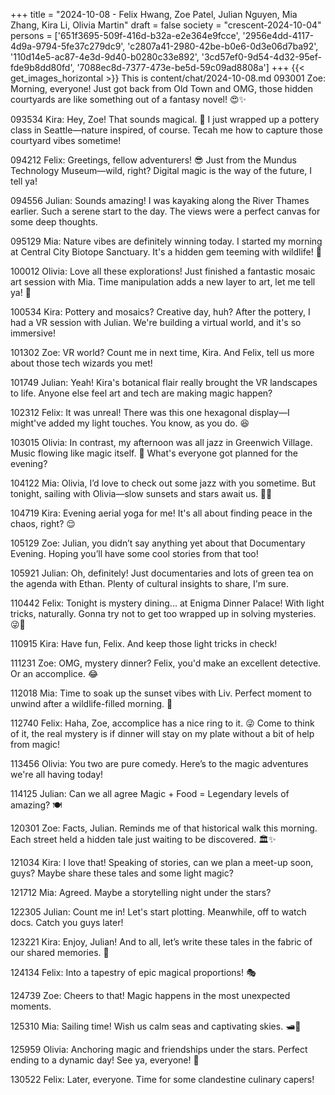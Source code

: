 +++
title = "2024-10-08 - Felix Hwang, Zoe Patel, Julian Nguyen, Mia Zhang, Kira Li, Olivia Martin"
draft = false
society = "crescent-2024-10-04"
persons = ['651f3695-509f-416d-b32a-e2e364e9fcce', '2956e4dd-4117-4d9a-9794-5fe37c279dc9', 'c2807a41-2980-42be-b0e6-0d3e06d7ba92', '110d14e5-ac87-4e3d-9d40-b0280c33e892', '3cd57ef0-9d54-4d32-95ef-fde9b8dd80fd', '7088ec8d-7377-473e-be5d-59c09ad8808a']
+++
{{< get_images_horizontal >}}
This is content/chat/2024-10-08.md
093001 Zoe: Morning, everyone! Just got back from Old Town and OMG, those hidden courtyards are like something out of a fantasy novel! 😍✨

093534 Kira: Hey, Zoe! That sounds magical. 🌿 I just wrapped up a pottery class in Seattle—nature inspired, of course. Tecah me how to capture those courtyard vibes sometime!

094212 Felix: Greetings, fellow adventurers! 😎 Just from the Mundus Technology Museum—wild, right? Digital magic is the way of the future, I tell ya!

094556 Julian: Sounds amazing! I was kayaking along the River Thames earlier. Such a serene start to the day. The views were a perfect canvas for some deep thoughts.

095129 Mia: Nature vibes are definitely winning today. I started my morning at Central City Biotope Sanctuary. It's a hidden gem teeming with wildlife! 🦊

100012 Olivia: Love all these explorations! Just finished a fantastic mosaic art session with Mia. Time manipulation adds a new layer to art, let me tell ya! 🎨

100534 Kira: Pottery and mosaics? Creative day, huh? After the pottery, I had a VR session with Julian. We're building a virtual world, and it's so immersive!

101302 Zoe: VR world? Count me in next time, Kira. And Felix, tell us more about those tech wizards you met!

101749 Julian: Yeah! Kira's botanical flair really brought the VR landscapes to life. Anyone else feel art and tech are making magic happen?

102312 Felix: It was unreal! There was this one hexagonal display—I might've added my light touches. You know, as you do. 😆

103015 Olivia: In contrast, my afternoon was all jazz in Greenwich Village. Music flowing like magic itself. 🧡 What's everyone got planned for the evening?

104122 Mia: Olivia, I’d love to check out some jazz with you sometime. But tonight, sailing with Olivia—slow sunsets and stars await us. 🚤✨

104719 Kira: Evening aerial yoga for me! It's all about finding peace in the chaos, right? 😌

105129 Zoe: Julian, you didn’t say anything yet about that Documentary Evening. Hoping you’ll have some cool stories from that too!

105921 Julian: Oh, definitely! Just documentaries and lots of green tea on the agenda with Ethan. Plenty of cultural insights to share, I'm sure.

110442 Felix: Tonight is mystery dining... at Enigma Dinner Palace! With light tricks, naturally. Gonna try not to get too wrapped up in solving mysteries. 😜👀 

110915 Kira: Have fun, Felix. And keep those light tricks in check!

111231 Zoe: OMG, mystery dinner? Felix, you'd make an excellent detective. Or an accomplice. 😂

112018 Mia: Time to soak up the sunset vibes with Liv. Perfect moment to unwind after a wildlife-filled morning. 🌅

112740 Felix: Haha, Zoe, accomplice has a nice ring to it. 😜 Come to think of it, the real mystery is if dinner will stay on my plate without a bit of help from magic!

113456 Olivia: You two are pure comedy. Here’s to the magic adventures we're all having today!

114125 Julian: Can we all agree Magic + Food = Legendary levels of amazing? 🍽️

120301 Zoe: Facts, Julian. Reminds me of that historical walk this morning. Each street held a hidden tale just waiting to be discovered. 🏛️✨

121034 Kira: I love that! Speaking of stories, can we plan a meet-up soon, guys? Maybe share these tales and some light magic?

121712 Mia: Agreed. Maybe a storytelling night under the stars? 

122305 Julian: Count me in! Let's start plotting. Meanwhile, off to watch docs. Catch you guys later!

123221 Kira: Enjoy, Julian! And to all, let’s write these tales in the fabric of our shared memories. 🌌

124134 Felix: Into a tapestry of epic magical proportions! 🎭

124739 Zoe: Cheers to that! Magic happens in the most unexpected moments.

125310 Mia: Sailing time! Wish us calm seas and captivating skies. 🛥️🌄

125959 Olivia: Anchoring magic and friendships under the stars. Perfect ending to a dynamic day! See ya, everyone! 🌌

130522 Felix: Later, everyone. Time for some clandestine culinary capers!  

